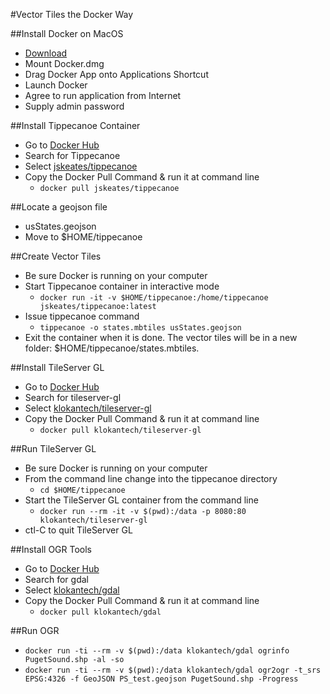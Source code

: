#Vector Tiles the Docker Way

##Install Docker on MacOS
+ [Download](https://store.docker.com/editions/community/docker-ce-desktop-mac)
+ Mount Docker.dmg
+ Drag Docker App onto Applications Shortcut
+ Launch Docker
+ Agree to run application from Internet
+ Supply admin password

##Install Tippecanoe Container
+ Go to [Docker Hub](https://hub.docker.com/)
+ Search for Tippecanoe
+ Select [jskeates/tippecanoe](https://hub.docker.com/r/jskeates/tippecanoe/)
+ Copy the Docker Pull Command & run it at command line
	+ `docker pull jskeates/tippecanoe`

##Locate a geojson file
+ usStates.geojson
+ Move to $HOME/tippecanoe

##Create Vector Tiles
+ Be sure Docker is running on your computer
+ Start Tippecanoe container in interactive mode
	+ `docker run -it -v $HOME/tippecanoe:/home/tippecanoe jskeates/tippecanoe:latest`
+ Issue tippecanoe command
	+ `tippecanoe -o states.mbtiles usStates.geojson`
+ Exit the container when it is done. The vector tiles will be in a new folder: $HOME/tippecanoe/states.mbtiles.

##Install TileServer GL
+ Go to [Docker Hub](https://hub.docker.com/)
+ Search for tileserver-gl
+ Select [klokantech/tileserver-gl](https://hub.docker.com/r/klokantech/tileserver-gl/)
+ Copy the Docker Pull Command & run it at command line
	+ `docker pull klokantech/tileserver-gl`

##Run TileServer GL
+ Be sure Docker is running on your computer
+ From the command line change into the tippecanoe directory
	+ `cd $HOME/tippecanoe` 
+ Start the TileServer GL container from the command line
	+ `docker run --rm -it -v $(pwd):/data -p 8080:80 klokantech/tileserver-gl`
+ ctl-C to quit TileServer GL

##Install OGR Tools
+ Go to [Docker Hub](https://hub.docker.com/)
+ Search for gdal
+ Select [klokantech/gdal](https://hub.docker.com/r/klokantech/gdal/)
+ Copy the Docker Pull Command & run it at command line
	+ `docker pull klokantech/gdal`

##Run OGR
+ `docker run -ti --rm -v $(pwd):/data klokantech/gdal ogrinfo PugetSound.shp -al -so`
+ `docker run -ti --rm -v $(pwd):/data klokantech/gdal ogr2ogr -t_srs EPSG:4326 -f GeoJSON PS_test.geojson PugetSound.shp -Progress`

